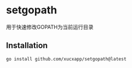 # setgopath
用于快速修改GOPATH为当前运行目录

## Installation

```
go install github.com/xucxapp/setgopath@latest
```
